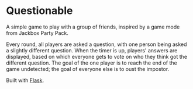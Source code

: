 # Questionable

A simple game to play with a group of friends, inspired by a game mode from Jackbox Party Pack.

Every round, all players are asked a question, with one person being asked a slightly different question. When the timer is up, players' answers are displayed, based on which everyone gets to vote on who they think got the different question.
The goal of the one player is to reach the end of the game undetected; the goal of everyone else is to oust the impostor.

Built with [Flask](https://flask.palletsprojects.com/en/1.1.x/).
